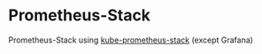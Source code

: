 # Prometheus-Stack

Prometheus-Stack using [kube-prometheus-stack](https://github.com/prometheus-operator/kube-prometheus) (except Grafana)
